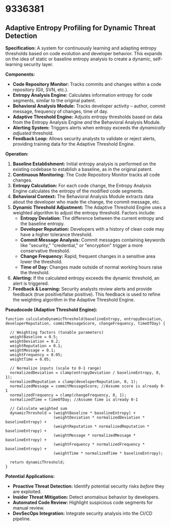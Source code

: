 # 9336381

## Adaptive Entropy Profiling for Dynamic Threat Detection

**Specification:** A system for continuously learning and adapting entropy thresholds based on code evolution and developer behavior. This expands on the idea of static or baseline entropy analysis to create a dynamic, self-learning security layer.

**Components:**

*   **Code Repository Monitor:** Tracks commits and changes within a code repository (Git, SVN, etc.).
*   **Entropy Analysis Engine:**  Calculates information entropy for code segments, similar to the original patent.
*   **Behavioral Analysis Module:** Tracks developer activity – author, commit message, frequency of changes, time of day.
*   **Adaptive Threshold Engine:**  Adjusts entropy thresholds based on data from the Entropy Analysis Engine *and* the Behavioral Analysis Module.
*   **Alerting System:** Triggers alerts when entropy exceeds the *dynamically adjusted* threshold.
*   **Feedback Loop:** Allows security analysts to validate or reject alerts, providing training data for the Adaptive Threshold Engine.

**Operation:**

1.  **Baseline Establishment:** Initial entropy analysis is performed on the existing codebase to establish a baseline, as in the original patent.
2.  **Continuous Monitoring:** The Code Repository Monitor tracks all code changes.
3.  **Entropy Calculation:** For each code change, the Entropy Analysis Engine calculates the entropy of the modified code segments.
4.  **Behavioral Context:** The Behavioral Analysis Module extracts data about the developer who made the change, the commit message, etc.
5.  **Dynamic Threshold Adjustment:** The Adaptive Threshold Engine uses a weighted algorithm to adjust the entropy threshold. Factors include:
    *   **Entropy Deviation:**  The difference between the current entropy and the baseline entropy.
    *   **Developer Reputation:** Developers with a history of clean code may have a higher tolerance threshold.
    *   **Commit Message Analysis:**  Commit messages containing keywords like "security," "credential," or "encryption" trigger a more conservative threshold.
    *   **Change Frequency:**  Rapid, frequent changes in a sensitive area lower the threshold.
    *   **Time of Day:** Changes made outside of normal working hours raise the threshold.
6.  **Alerting:** If the calculated entropy exceeds the dynamic threshold, an alert is triggered.
7.  **Feedback & Learning:** Security analysts review alerts and provide feedback (true positive/false positive). This feedback is used to refine the weighting algorithm in the Adaptive Threshold Engine.

**Pseudocode (Adaptive Threshold Engine):**

```
function calculateDynamicThreshold(baselineEntropy, entropyDeviation, developerReputation, commitMessageScore, changeFrequency, timeOfDay) {

  // Weighting factors (tunable parameters)
  weightBaseline = 0.5;
  weightDeviation = 0.2;
  weightReputation = 0.1;
  weightMessage = 0.1;
  weightFrequency = 0.05;
  weightTime = 0.05;

  // Normalize inputs (scale to 0-1 range)
  normalizedDeviation = clamp(entropyDeviation / baselineEntropy, 0, 1);
  normalizedReputation = clamp(developerReputation, 0, 1);
  normalizedMessage = commitMessageScore; //Assume score is already 0-1
  normalizedFrequency = clamp(changeFrequency, 0, 1);
  normalizedTime = timeOfDay; //Assume time is already 0-1

  // Calculate weighted sum
  dynamicThreshold = (weightBaseline * baselineEntropy) +
                     (weightDeviation * normalizedDeviation * baselineEntropy) +
                     (weightReputation * normalizedReputation * baselineEntropy) +
                     (weightMessage * normalizedMessage * baselineEntropy) +
                     (weightFrequency * normalizedFrequency * baselineEntropy) +
                     (weightTime * normalizedTime * baselineEntropy);

  return dynamicThreshold;
}
```

**Potential Applications:**

*   **Proactive Threat Detection:** Identify potential security risks *before* they are exploited.
*   **Insider Threat Mitigation:** Detect anomalous behavior by developers.
*   **Automated Code Review:**  Highlight suspicious code segments for manual review.
*   **DevSecOps Integration:**  Integrate security analysis into the CI/CD pipeline.